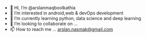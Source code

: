 - 👋 Hi, I’m @arslanmaqboolkathia
- 👀 I’m interested in android,web & devOps development 
- 🌱 I’m currently learning python, data science and deep learning
- 💞️ I’m looking to collaborate on ...
- 📫 How to reach me ... arslan.nasmak@gmail.com

<!---
arslanmaqboolkathia/arslanmaqboolkathia is a ✨ special ✨ repository because its `README.md` (this file) appears on your GitHub profile.
You can click the Preview link to take a look at your changes.
--->
